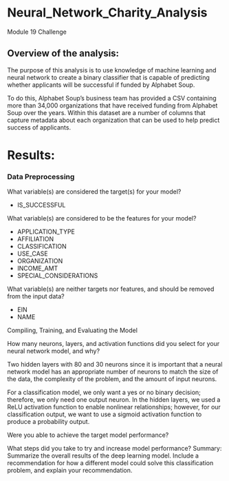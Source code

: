 # Neural_Network_Charity_Analysis
Module 19 Challenge
## Overview of the analysis:

The purpose of this analysis is to use knowledge of machine learning and neural network to create a binary classifier that is capable of predicting whether applicants will be successful if funded by Alphabet Soup.

To do this, Alphabet Soup’s business team has provided a CSV containing more than 34,000 organizations that have received funding from Alphabet Soup over the years.  Within this dataset are a number of columns that capture metadata about each organization that can be used to help predict success of applicants.

# Results:

### Data Preprocessing

What variable(s) are considered the target(s) for your model?

- IS_SUCCESSFUL

What variable(s) are considered to be the features for your model?
- APPLICATION_TYPE
- AFFILIATION
- CLASSIFICATION
- USE_CASE
- ORGANIZATION
- INCOME_AMT
- SPECIAL_CONSIDERATIONS

What variable(s) are neither targets nor features, and should be removed from the input data?
- EIN
- NAME

Compiling, Training, and Evaluating the Model

How many neurons, layers, and activation functions did you select for your neural network model, and why?

Two hidden layers with 80 and 30 neurons since it is important that a neural network model has an appropriate number of neurons to match the size of the data, the complexity of the problem, and the amount of input neurons.

For a classification model, we only want a yes or no binary decision; therefore, we only need one output neuron. In the hidden layers, we used a ReLU activation function to enable nonlinear relationships; however, for our classification output, we want to use a sigmoid activation function to produce a probability output.

Were you able to achieve the target model performance?

What steps did you take to try and increase model performance?
Summary: Summarize the overall results of the deep learning model. Include a recommendation for how a different model could solve this classification problem, and explain your recommendation.
